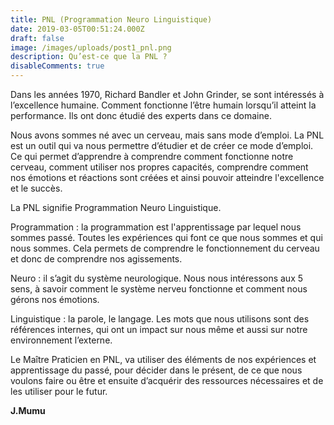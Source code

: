```yaml
---
title: PNL (Programmation Neuro Linguistique)
date: 2019-03-05T00:51:24.000Z
draft: false
image: /images/uploads/post1_pnl.png
description: Qu’est-ce que la PNL ?
disableComments: true
---
```


Dans les années 1970, Richard Bandler et John Grinder, se sont intéressés à l’excellence humaine. Comment fonctionne l’être humain lorsqu’il atteint la performance. Ils ont donc étudié des experts dans ce domaine.

Nous avons sommes né avec un cerveau, mais sans mode d’emploi. La PNL est un outil qui va nous permettre d’étudier et de créer ce mode d’emploi. Ce qui permet d’apprendre à comprendre comment fonctionne notre cerveau, comment utiliser nos propres capacités, comprendre comment nos émotions et réactions sont créées et ainsi pouvoir atteindre l'excellence et le succès.

La PNL signifie Programmation Neuro Linguistique. 

Programmation : la programmation est l'apprentissage par lequel nous sommes passé. Toutes les expériences qui font ce que nous sommes et qui nous sommes. Cela permets de comprendre le fonctionnement du cerveau et donc de comprendre nos agissements. 


Neuro : il s’agit du système neurologique. Nous nous intéressons aux 5 sens, à savoir comment le système nerveu fonctionne et comment nous gérons nos émotions.

Linguistique : la parole, le langage. Les mots que nous utilisons sont des références internes, qui ont un impact sur nous même et aussi sur notre environnement l’externe.

Le Maître Praticien en PNL, va utiliser des éléments de nos expériences et apprentissage du passé, pour décider dans le présent, de ce que nous voulons faire ou être et ensuite d’acquérir des ressources nécessaires et de les utiliser pour le futur.

**J.Mumu**
